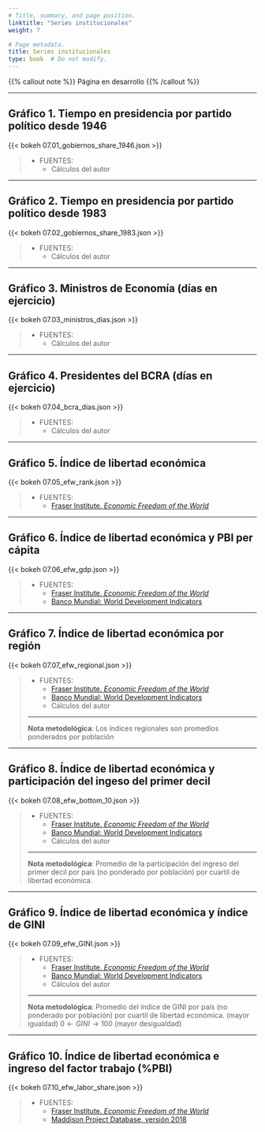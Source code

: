 ```yaml
---
# Title, summary, and page position.
linktitle: "Series institucionales"
weight: 7

# Page metadata.
title: Series institucionales
type: book  # Do not modify.
---
```


{{% callout note %}}
Página en desarrollo
{{% /callout %}}

---

## Gráfico 1. Tiempo en presidencia por partido político desde 1946

{{< bokeh 07.01_gobiernos_share_1946.json >}}

> * FUENTES:
>   * Cálculos del autor

---

## Gráfico 2. Tiempo en presidencia por partido político desde 1983

{{< bokeh 07.02_gobiernos_share_1983.json >}}

> * FUENTES:
>   * Cálculos del autor

---

## Gráfico 3. Ministros de Economía (días en ejercicio)

{{< bokeh 07.03_ministros_dias.json >}}

> * FUENTES:
>   * Cálculos del autor

---

## Gráfico 4. Presidentes del BCRA (días en ejercicio)

{{< bokeh 07.04_bcra_dias.json >}}

> * FUENTES:
>   * Cálculos del autor

---

## Gráfico 5. Índice de libertad económica

{{< bokeh 07.05_efw_rank.json >}}

> * FUENTES:
>   * [Fraser Institute. *Economic Freedom of the World*](https://www.fraserinstitute.org/economic-freedom/map)

---

## Gráfico 6. Índice de libertad económica y PBI per cápita

{{< bokeh 07.06_efw_gdp.json >}}

> * FUENTES:
>   * [Fraser Institute. *Economic Freedom of the World*](https://www.fraserinstitute.org/economic-freedom/map)
>   * [Banco Mundial: World Development Indicators](https://datatopics.worldbank.org/world-development-indicators/)

---

## Gráfico 7. Índice de libertad económica por región

{{< bokeh 07.07_efw_regional.json >}}

> * FUENTES:
>   * [Fraser Institute. *Economic Freedom of the World*](https://www.fraserinstitute.org/economic-freedom/map)
>   * [Banco Mundial: World Development Indicators](https://datatopics.worldbank.org/world-development-indicators/)
>   * Cálculos del autor
> ---
> **Nota metodológica**: Los índices regionales son promedios ponderados por población

---

## Gráfico 8. Índice de libertad económica y participación del ingeso del primer decil

{{< bokeh 07.08_efw_bottom_10.json >}}

> * FUENTES:
>   * [Fraser Institute. *Economic Freedom of the World*](https://www.fraserinstitute.org/economic-freedom/map)
>   * [Banco Mundial: World Development Indicators](https://datatopics.worldbank.org/world-development-indicators/)
>   * Cálculos del autor
> ---
> **Nota metodológica**: Promedio de la participación del ingreso del primer decil por país (no ponderado por población) por cuartil de libertad económica.

---

## Gráfico 9. Índice de libertad económica y índice de GINI

{{< bokeh 07.09_efw_GINI.json >}}

> * FUENTES:
>   * [Fraser Institute. *Economic Freedom of the World*](https://www.fraserinstitute.org/economic-freedom/map)
>   * [Banco Mundial: World Development Indicators](https://datatopics.worldbank.org/world-development-indicators/)
>   * Cálculos del autor
> ---
> **Nota metodológica**: Promedio del índice de GINI por país (no ponderado por población) por cuartil de libertad económica.
> $\text{(mayor igualdad) }0 \leftarrow GINI \rightarrow 100 \text{ (mayor desigualdad)}$

---

## Gráfico 10. Índice de libertad económica e ingreso del factor trabajo (\%PBI)

{{< bokeh 07.10_efw_labor_share.json >}}

> * FUENTES:
>   * [Fraser Institute. *Economic Freedom of the World*](https://www.fraserinstitute.org/economic-freedom/map)
>   * [Maddison Project Database, versión 2018](https://www.rug.nl/ggdc/historicaldevelopment/maddison/releases/maddison-project-database-2018?lang=en)